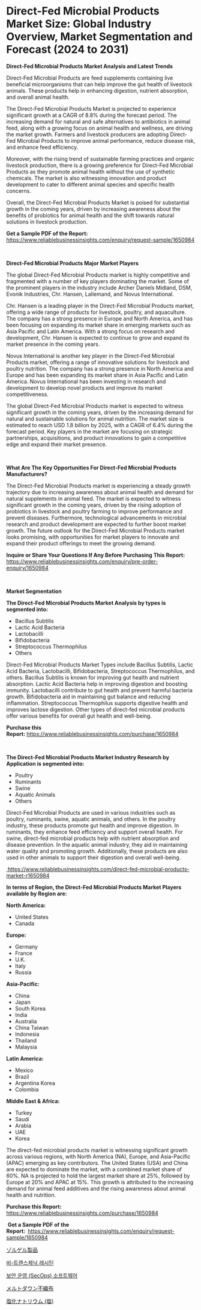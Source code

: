 <p><h1>Direct-Fed Microbial Products Market Size: Global Industry Overview, Market Segmentation and Forecast (2024 to 2031)</h1></p><p><strong>Direct-Fed Microbial Products Market Analysis and Latest Trends</strong></p>
<p><p>Direct-Fed Microbial Products are feed supplements containing live beneficial microorganisms that can help improve the gut health of livestock animals. These products help in enhancing digestion, nutrient absorption, and overall animal health.</p><p>The Direct-Fed Microbial Products Market is projected to experience significant growth at a CAGR of 8.8% during the forecast period. The increasing demand for natural and safe alternatives to antibiotics in animal feed, along with a growing focus on animal health and wellness, are driving the market growth. Farmers and livestock producers are adopting Direct-Fed Microbial Products to improve animal performance, reduce disease risk, and enhance feed efficiency.</p><p>Moreover, with the rising trend of sustainable farming practices and organic livestock production, there is a growing preference for Direct-Fed Microbial Products as they promote animal health without the use of synthetic chemicals. The market is also witnessing innovation and product development to cater to different animal species and specific health concerns.</p><p>Overall, the Direct-Fed Microbial Products Market is poised for substantial growth in the coming years, driven by increasing awareness about the benefits of probiotics for animal health and the shift towards natural solutions in livestock production.</p></p>
<p><strong>Get a Sample PDF of the Report:&nbsp;</strong> <a href="https://www.reliablebusinessinsights.com/enquiry/request-sample/1650984">https://www.reliablebusinessinsights.com/enquiry/request-sample/1650984</a></p>
<p>&nbsp;</p>
<p><strong>Direct-Fed Microbial Products Major Market Players</strong></p>
<p><p>The global Direct-Fed Microbial Products market is highly competitive and fragmented with a number of key players dominating the market. Some of the prominent players in the industry include Archer Daniels Midland, DSM, Evonik Industries, Chr. Hansen, Lallemand, and Novus International. </p><p>Chr. Hansen is a leading player in the Direct-Fed Microbial Products market, offering a wide range of products for livestock, poultry, and aquaculture. The company has a strong presence in Europe and North America, and has been focusing on expanding its market share in emerging markets such as Asia Pacific and Latin America. With a strong focus on research and development, Chr. Hansen is expected to continue to grow and expand its market presence in the coming years.</p><p>Novus International is another key player in the Direct-Fed Microbial Products market, offering a range of innovative solutions for livestock and poultry nutrition. The company has a strong presence in North America and Europe and has been expanding its market share in Asia Pacific and Latin America. Novus International has been investing in research and development to develop novel products and improve its market competitiveness.</p><p>The global Direct-Fed Microbial Products market is expected to witness significant growth in the coming years, driven by the increasing demand for natural and sustainable solutions for animal nutrition. The market size is estimated to reach USD 1.8 billion by 2025, with a CAGR of 6.4% during the forecast period. Key players in the market are focusing on strategic partnerships, acquisitions, and product innovations to gain a competitive edge and expand their market presence.</p></p>
<p>&nbsp;</p>
<p><strong>What Are The Key Opportunities For Direct-Fed Microbial Products Manufacturers?</strong></p>
<p><p>The Direct-Fed Microbial Products market is experiencing a steady growth trajectory due to increasing awareness about animal health and demand for natural supplements in animal feed. The market is expected to witness significant growth in the coming years, driven by the rising adoption of probiotics in livestock and poultry farming to improve performance and prevent diseases. Furthermore, technological advancements in microbial research and product development are expected to further boost market growth. The future outlook for the Direct-Fed Microbial Products market looks promising, with opportunities for market players to innovate and expand their product offerings to meet the growing demand.</p></p>
<p><strong>Inquire or Share Your Questions If Any Before Purchasing This Report:</strong> <a href="https://www.reliablebusinessinsights.com/enquiry/pre-order-enquiry/1650984">https://www.reliablebusinessinsights.com/enquiry/pre-order-enquiry/1650984</a></p>
<p>&nbsp;</p>
<p><strong>Market Segmentation</strong></p>
<p><strong>The Direct-Fed Microbial Products Market Analysis by types is segmented into:</strong></p>
<p><ul><li>Bacillus Subtilis</li><li>Lactic Acid Bacteria</li><li>Lactobacilli</li><li>Bifidobacteria</li><li>Streptococcus Thermophilus</li><li>Others</li></ul></p>
<p><p>Direct-Fed Microbial Products Market Types include Bacillus Subtilis, Lactic Acid Bacteria, Lactobacilli, Bifidobacteria, Streptococcus Thermophilus, and others. Bacillus Subtilis is known for improving gut health and nutrient absorption. Lactic Acid Bacteria help in improving digestion and boosting immunity. Lactobacilli contribute to gut health and prevent harmful bacteria growth. Bifidobacteria aid in maintaining gut balance and reducing inflammation. Streptococcus Thermophilus supports digestive health and improves lactose digestion. Other types of direct-fed microbial products offer various benefits for overall gut health and well-being.</p></p>
<p><strong>Purchase this Report:&nbsp;</strong><a href="https://www.reliablebusinessinsights.com/purchase/1650984">https://www.reliablebusinessinsights.com/purchase/1650984</a></p>
<p>&nbsp;</p>
<p><strong>The Direct-Fed Microbial Products Market Industry Research by Application is segmented into:</strong></p>
<p><ul><li>Poultry</li><li>Ruminants</li><li>Swine</li><li>Aquatic Animals</li><li>Others</li></ul></p>
<p><p>Direct-Fed Microbial Products are used in various industries such as poultry, ruminants, swine, aquatic animals, and others. In the poultry industry, these products promote gut health and improve digestion. In ruminants, they enhance feed efficiency and support overall health. For swine, direct-fed microbial products help with nutrient absorption and disease prevention. In the aquatic animal industry, they aid in maintaining water quality and promoting growth. Additionally, these products are also used in other animals to support their digestion and overall well-being.</p></p>
<p><a href="https://www.reliablebusinessinsights.com/direct-fed-microbial-products-market-r1650984">&nbsp;https://www.reliablebusinessinsights.com/direct-fed-microbial-products-market-r1650984</a></p>
<p><strong>In terms of Region, the Direct-Fed Microbial Products Market Players available by Region are:</strong></p>
<p>
    <p> <strong> North America: </strong>
        <ul>
            <li>United States</li>
            <li>Canada</li>
        </ul>
        </p> 
    <p> <strong> Europe: </strong>
        <ul>
            <li>Germany</li>
            <li>France</li>
            <li>U.K.</li>
            <li>Italy</li>
            <li>Russia</li>
        </ul>
        </p> 
    <p> <strong> Asia-Pacific: </strong>
        <ul>
            <li>China</li>
            <li>Japan</li>
            <li>South Korea</li>
            <li>India</li>
            <li>Australia</li>
            <li>China Taiwan</li>
            <li>Indonesia</li>
            <li>Thailand</li>
            <li>Malaysia</li>
        </ul>
        </p> 
    <p> <strong> Latin America: </strong>
        <ul>
            <li>Mexico</li>
            <li>Brazil</li>
            <li>Argentina Korea</li>
            <li>Colombia</li>
        </ul>
        </p> 
    <p> <strong> Middle East & Africa: </strong>
        <ul>
            <li>Turkey</li>
            <li>Saudi</li>
            <li>Arabia</li>
            <li>UAE</li>
            <li>Korea</li>
        </ul>
    </p>
    </p>
<p><p>The direct-fed microbial products market is witnessing significant growth across various regions, with North America (NA), Europe, and Asia-Pacific (APAC) emerging as key contributors. The United States (USA) and China are expected to dominate the market, with a combined market share of 60%. NA is projected to hold the largest market share at 25%, followed by Europe at 20% and APAC at 15%. This growth is attributed to the increasing demand for animal feed additives and the rising awareness about animal health and nutrition.</p></p>
<p><strong>Purchase this Report: </strong><a href="https://www.reliablebusinessinsights.com/purchase/1650984">https://www.reliablebusinessinsights.com/purchase/1650984</a></p>
<p>&nbsp;<strong>Get a Sample PDF of the Report:&nbsp;&nbsp;</strong><a href="https://www.reliablebusinessinsights.com/enquiry/request-sample/1650984">https://www.reliablebusinessinsights.com/enquiry/request-sample/1650984</a></p>
<p><strong></strong></p>
<p><p><a href="https://github.com/vtbvgl20191192/Market-Research-Report-List-2/blob/main/210656294645.md">ゾルゲル製品</a></p><p><a href="https://medium.com/@dallasrrellwg/%EB%B9%84%EC%A0%84%ED%99%98%EC%84%B1-%EB%A0%88%EC%8B%9C%ED%8B%B4-%EC%8B%9C%EC%9E%A5-%EB%8F%99%ED%96%A5-%EB%B0%8F-%EC%8B%9C%EC%9E%A5-%EB%B6%84%EC%84%9D%EC%9D%80-2024%EB%85%84%EB%B6%80%ED%84%B0-2031%EB%85%84%EA%B9%8C%EC%A7%80-%EC%98%88%EC%B8%A1%EB%90%A9%EB%8B%88%EB%8B%A4-103901b8a103">비-트랜스제닉 레시틴</a></p><p><a href="https://github.com/bbbexter1/Market-Research-Report-List-1/blob/main/919627386260.md">보안 운영 (SecOps) 소프트웨어</a></p><p><a href="https://medium.com/@chrispbacon162023/%E3%83%A1%E3%83%AB%E3%83%88%E3%83%80%E3%82%A6%E3%83%B3%E4%B8%8D%E7%B9%94%E5%B8%83%E5%B8%82%E5%A0%B4-2031%E5%B9%B4%E3%81%BE%E3%81%A7%E3%81%AE%E3%83%88%E3%83%AC%E3%83%B3%E3%83%89-%E4%BA%88%E6%B8%AC-%E7%AB%B6%E4%BA%89%E5%88%86%E6%9E%90-57b6e74e3a83">メルトダウン不織布</a></p><p><a href="https://github.com/avwofrml53535/Market-Research-Report-List-2/blob/main/252780894644.md">塩化ナトリウム (塩)</a></p></p>